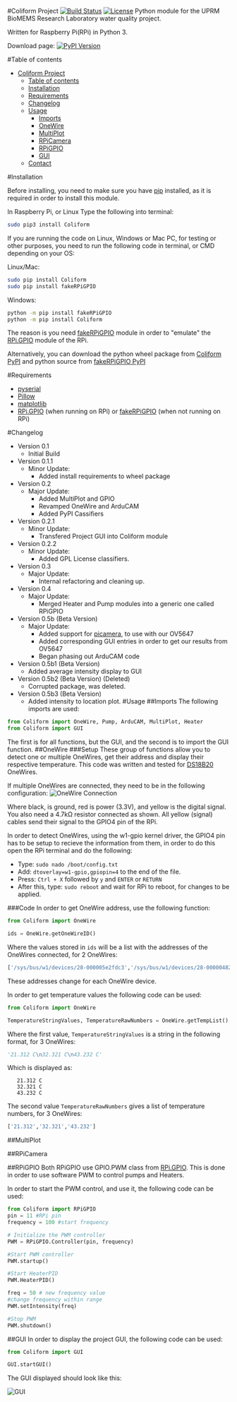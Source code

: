 #Coliform Project [![Build Status](https://travis-ci.org/Regendor/coliform-project.svg?branch=master)](https://travis-ci.org/Regendor/coliform-project) [![License](https://img.shields.io/badge/license-GPL--3.0-blue.svg)](https://spdx.org/licenses/GPL-3.0.html)
Python module for the UPRM BioMEMS Research Laboratory water quality project.

Written for Raspberry Pi(RPi) in Python 3.

Download page: [![PyPI Version](https://img.shields.io/pypi/v/coliform.svg)](https://pypi.python.org/pypi/Coliform)



#Table of contents

* [Coliform Project](#coliform-project)
  * [Table of contents](#table-of-contents)
  * [Installation](#installation)
  * [Requirements](#requirements)
  * [Changelog](#changelog)
  * [Usage](#usage)
    * [Imports](#imports)
    * [OneWire](#onewire)
    * [MultiPlot](#multiplot)
    * [RPiCamera](#rpicamera)
    * [RPiGPIO](#rpigpio)
    * [GUI](#gui)
  * [Contact](#contact)

#Installation

Before installing, you need to make sure you have [pip](https://pip.pypa.io/en/stable/installing/) installed, as it is required in order to install this module.

In Raspberry Pi, or Linux Type the following into terminal:
```bash
sudo pip3 install Coliform
```
If you are running the code on Linux, Windows or Mac PC, for testing or other purposes, you need to run the following code in terminal, or CMD depending on your OS:

Linux/Mac:
```bash
sudo pip install Coliform
sudo pip install fakeRPiGPIO
```
Windows:
```bash
python -m pip install fakeRPiGPIO
python -m pip install Coliform
```
The reason is you need [fakeRPiGPIO](https://github.com/ArmlessJohn404/fakeRPiGPIO) module in order to "emulate" the [RPi.GPIO](https://pypi.python.org/pypi/RPi.GPIO) module of the RPi.

Alternatively, you can download the python wheel package from [Coliform PyPI](https://pypi.python.org/pypi/Coliform) and python source from [fakeRPiGPIO PyPI](https://pypi.python.org/pypi/fakeRPiGPIO)

#Requirements
* [pyserial](https://github.com/pyserial/pyserial)
* [Pillow](https://github.com/python-pillow/Pillow)
* [matplotlib](https://github.com/matplotlib/matplotlib)
* [RPi.GPIO](https://pypi.python.org/pypi/RPi.GPIO) (when running on RPi) or [fakeRPiGPIO](https://github.com/ArmlessJohn404/fakeRPiGPIO) (when not running on RPi)

#Changelog
* Version 0.1
  - Initial Build 
* Version 0.1.1
  - Minor Update: 
    - Added install requirements to wheel package
* Version 0.2
  - Major Update: 
    - Added MultiPlot and GPIO
    - Revamped OneWire and ArduCAM
    - Added PyPI Cassifiers
* Version 0.2.1
  - Minor Update:
    - Transfered Project GUI into Coliform module
* Version 0.2.2
  - Minor Update:
    - Added GPL License classifiers.
* Version 0.3
  - Major Update:
    - Internal refactoring and cleaning up.
* Version 0.4
  - Major Update:
    - Merged Heater and Pump modules into a generic one called RPiGPIO
* Version 0.5b (Beta Version)
  - Major Update:
    - Added support for [picamera](https://github.com/waveform80/picamera), to use with our OV5647
    - Added corresponding GUI entries in order to get our results from OV5647
    - Began phasing out ArduCAM code
* Version 0.5b1 (Beta Version)
    - Added average intensity display to GUI
* Version 0.5b2 (Beta Version) (Deleted)
    - Corrupted package, was deleted.
* Version 0.5b3 (Beta Version)
    - Added intensity to location plot.
#Usage
##Imports
The following imports are used:
```python
from Coliform import OneWire, Pump, ArduCAM, MultiPlot, Heater
from Coliform import GUI
```
The first is for all functions, but the GUI, and the second is to import the GUI function.
##OneWire
###Setup
These group of functions allow you to detect one or multiple OneWires, get their address and display their respective temperature. This code was written and tested for [DS18B20](https://www.maximintegrated.com/en/products/analog/sensors-and-sensor-interface/DS18B20.html/tb_tab0) OneWires.

If multiple OneWires are connected, they need to be in the following configuration:
![OneWire Connection](https://camo.githubusercontent.com/99c16972ad946ec3d40c29d4999fdc90600728ac/68747470733a2f2f7570726d7265736561726368726573746f2e66696c65732e776f726470726573732e636f6d2f323031362f30392f6f6e657769726572706973657475702e706e673f773d34383326683d363431)

Where black, is ground, red is power (3.3V), and yellow is the digital signal. You also need a 4.7kΩ resistor connected as shown. All yellow (signal) cables send their signal to the GPIO4 pin of the RPi.

In order to detect OneWires, using the w1-gpio kernel driver, the GPIO4 pin has to be setup to recieve the information from them, in order to do this open the RPi terminal and do the following:

* Type: ```sudo nado /boot/config.txt```
* Add: ```dtoverlay=w1-gpio,gpiopin=4``` to the end of the file.
* Press: ```Ctrl + X``` followed by ```y``` and ```ENTER``` or ```RETURN```
* After this, type: ```sudo reboot``` and wait for RPi to reboot, for changes to be applied.

###Code
In order to get OneWire address, use the following function:
```python
from Coliform import OneWire

ids = OneWire.getOneWireID()
```
Where the values stored in ```ids``` will be a list with the addresses of the OneWires connected, for 2 OneWires:
```python
['/sys/bus/w1/devices/28-000005e2fdc3','/sys/bus/w1/devices/28-00000482b243']
```
These addresses change for each OneWire device.

In order to get temperature values the following code can be used:
```python
from Coliform import OneWire

TemperatureStringValues, TemperatureRawNumbers = OneWire.getTempList()
```
Where the first value, ```TemperatureStringValues``` is a string in the following format, for 3 OneWires:
```python
'21.312 C\n32.321 C\n43.232 C'
```
Which is displayed as:
```
   21.312 C
   32.321 C
   43.232 C
```
The second value ```TemperatureRawNumbers``` gives a list of temperature numbers, for 3 OneWires:
```python
['21.312','32.321','43.232']
```
##MultiPlot

##RPiCamera

##RPiGPIO
Both RPiGPIO use GPIO.PWM class from [RPi.GPIO](https://pypi.python.org/pypi/RPi.GPIO). 
This is done in order to use software PWM to control pumps and Heaters.

In order to start the PWM control, and use it, the following code can be used:
```python
from Coliform import RPiGPIO
pin = 11 #RPi pin
frequency = 100 #start frequency

# Initialize the PWM controller
PWM = RPiGPIO.Controller(pin, frequency)

#Start PWM controller
PWM.startup()

#Start HeaterPID
PWM.HeaterPID()

freq = 50 # new frequency value
#change frequency within range
PWM.setIntensity(freq)

#Stop PWM
PWM.shutdown()
```

##GUI
In order to display the project GUI, the following code can be used:
```python
from Coliform import GUI

GUI.startGUI()
```
The GUI displayed should look like this:

![GUI](https://camo.githubusercontent.com/fec1ad443d25d345045462c50a307343fc3ff7a8/68747470733a2f2f7570726d7265736561726368726573746f2e66696c65732e776f726470726573732e636f6d2f323031362f30392f67756975706c6f616465642e706e673f773d373438)
